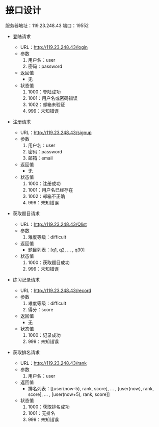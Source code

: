 # 接口设计

服务器地址：119.23.248.43
端口：19552

* 登陆请求
  * URL：http://119.23.248.43/login
  * 参数
    1. 用户名：user
    2. 密码：password
  * 返回值
    * 无
  * 状态值
    1. 1000：登陆成功
    2. 1001：用户名或密码错误
    3. 1002：邮箱未验证
    4. 999：未知错误

* 注册请求
  * URL：http://119.23.248.43/signup
  * 参数
    1. 用户名：user
    2. 密码：password
    3. 邮箱：email
  * 返回值
    * 无
  * 状态值
    1. 1000：注册成功
    2. 1001：用户名已经存在
    3. 1002：邮箱不正确
    4. 999：未知错误

* 获取题目请求
  * URL：http://119.23.248.43/Qlist
  * 参数
    1. 难度等级：difficult
  * 返回值
    * 题目列表：[q1, q2, ... , q30]
  * 状态值
    1. 1000：获取题目成功
    2. 999：未知错误

* 练习记录请求
  * URL：http://119.23.248.43/record
  * 参数
    1. 难度等级：difficult
    2. 得分：score
  * 返回值
    * 无
  * 状态值
    1. 1000：记录成功
    2. 999：未知错误

* 获取排名请求
  * URL：http://119.23.248.43/rank
  * 参数
    1. 用户名：user
  * 返回值
    * 排名列表：[[user(now-5), rank, score], ... , [user(now), rank, score], ... , [user(now+5), rank, score]]
  * 状态值
    1. 1000：获取排名成功
    2. 1001：无排名
    3. 999：未知错误
